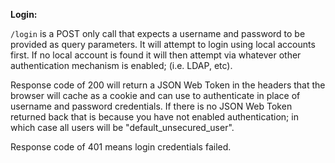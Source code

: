 **Login:**

`/login` is a POST only call that expects a username and password to be provided as query parameters.
It will attempt to login using local accounts first. If no local account is found it will then attempt via whatever other authentication mechanism is enabled; (i.e. LDAP, etc).

Response code of 200 will return a JSON Web Token in the headers that the browser will cache as a cookie and can use to authenticate in place of username and password credentials.
If there is no JSON Web Token returned back that is because you have not enabled authentication; in which case all users will be "default_unsecured_user".

Response code of 401 means login credentials failed.